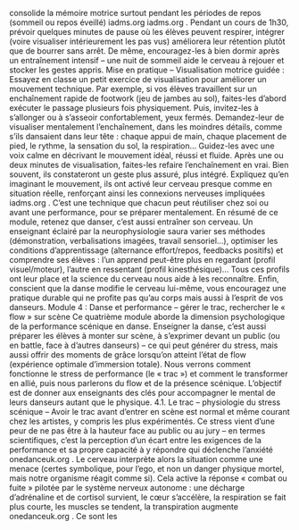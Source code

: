 consolide la mémoire motrice surtout pendant les périodes de repos (sommeil ou repos éveillé) iadms.org iadms.org . Pendant un cours de 1h30, prévoir quelques minutes de pause où les élèves peuvent respirer, intégrer (voire visualiser intérieurement les pas vus) améliorera leur rétention plutôt que de bourrer sans arrêt. De même, encouragez-les à bien dormir après un entraînement intensif – une nuit de sommeil aide le cerveau à rejouer et stocker les gestes appris. Mise en pratique – Visualisation motrice guidée : Essayez en classe un petit exercice de visualisation pour améliorer un mouvement technique. Par exemple, si vos élèves travaillent sur un enchaînement rapide de footwork (jeu de jambes au sol), faites-les d’abord exécuter le passage plusieurs fois physiquement. Puis, invitez-les à s’allonger ou à s’asseoir confortablement, yeux fermés. Demandez-leur de visualiser mentalement l’enchaînement, dans les moindres détails, comme s’ils dansaient dans leur tête : chaque appui de main, chaque placement de pied, le rythme, la sensation du sol, la respiration… Guidez-les avec une voix calme en décrivant le mouvement idéal, réussi et fluide. Après une ou deux minutes de visualisation, faites-les refaire l’enchaînement en vrai. Bien souvent, ils constateront un geste plus assuré, plus intégré. Expliquez qu’en imaginant le mouvement, ils ont activé leur cerveau presque comme en situation réelle, renforçant ainsi les connexions nerveuses impliquées iadms.org . C’est une technique que chacun peut réutiliser chez soi ou avant une performance, pour se préparer mentalement. En résumé de ce module, retenez que danser, c’est aussi entraîner son cerveau. Un enseignant éclairé par la neurophysiologie saura varier ses méthodes (démonstration, verbalisations imagées, travail sensoriel…), optimiser les conditions d’apprentissage (alternance effort/repos, feedbacks positifs) et comprendre ses élèves : l’un apprend peut-être plus en regardant (profil visuel/moteur), l’autre en ressentant (profil kinesthésique)… Tous ces profils ont leur place et la science du cerveau nous aide à les reconnaître. Enfin, conscient que la danse modifie le cerveau lui-même, vous encouragez une pratique durable qui ne profite pas qu’au corps mais aussi à l’esprit de vos danseurs. Module 4 : Danse et performance – gérer le trac, rechercher le « flow » sur scène Ce quatrième module aborde la dimension psychologique de la performance scénique en danse. Enseigner la danse, c’est aussi préparer les élèves à monter sur scène, à s’exprimer devant un public (ou en battle, face à d’autres danseurs) – ce qui peut générer du stress, mais aussi offrir des moments de grâce lorsqu’on atteint l’état de flow (expérience optimale d’immersion totale). Nous verrons comment fonctionne le stress de performance (le « trac ») et comment le transformer en allié, puis nous parlerons du flow et de la présence scénique. L’objectif est de donner aux enseignants des clés pour accompagner le mental de leurs danseurs autant que le physique. 4.1. Le trac – physiologie du stress scénique – Avoir le trac avant d’entrer en scène est normal et même courant chez les artistes, y compris les plus expérimentés. Ce stress vient d’une peur de ne pas être à la hauteur face au public ou au jury – en termes scientifiques, c’est la perception d’un écart entre les exigences de la performance et sa propre capacité à y répondre qui déclenche l’anxiété onedanceuk.org . Le cerveau interprète alors la situation comme une menace (certes symbolique, pour l’ego, et non un danger physique mortel, mais notre organisme réagit comme si). Cela active la réponse « combat ou fuite » pilotée par le système nerveux autonome : une décharge d’adrénaline et de cortisol survient, le cœur s’accélère, la respiration se fait plus courte, les muscles se tendent, la transpiration augmente onedanceuk.org . Ce sont les